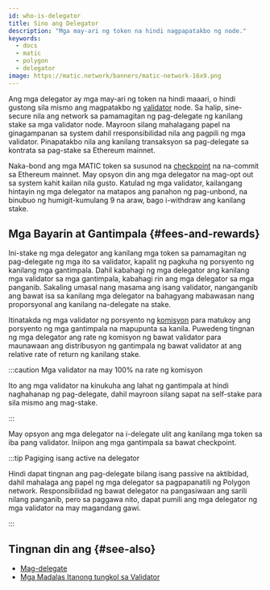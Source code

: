 ```yaml
---
id: who-is-delegator
title: Sino ang Delegator
description: "Mga may-ari ng token na hindi nagpapatakbo ng node."
keywords:
  - docs
  - matic
  - polygon
  - delegator
image: https://matic.network/banners/matic-network-16x9.png
---
```


Ang mga delegator ay mga may-ari ng token na hindi maaari, o hindi gustong sila mismo ang magpatakbo ng [validator](/docs/maintain/glossary#validator) node. Sa halip, sine-secure nila ang network sa pamamagitan ng pag-delegate ng kanilang stake sa mga validator node. Mayroon silang mahalagang papel na ginagampanan sa system dahil rresponsibilidad nila ang pagpili ng mga validator. Pinapatakbo nila ang kanilang transaksyon sa pag-delegate sa kontrata sa pag-stake sa Ethereum mainnet.

Naka-bond ang mga MATIC token sa susunod na [checkpoint](/docs/maintain/glossary#checkpoint-transaction) na na-commit sa Ethereum mainnet. May opsyon din ang mga delegator na mag-opt out sa system kahit kailan nila gusto. Katulad ng mga validator, kailangang hintayin ng mga delegator na matapos ang panahon ng pag-unbond, na binubuo ng humigit-kumulang 9 na araw, bago i-withdraw ang kanilang stake.

## Mga Bayarin at Gantimpala {#fees-and-rewards}

Ini-stake ng mga delegator ang kanilang mga token sa pamamagitan ng pag-delegate ng mga ito sa validator, kapalit ng pagkuha ng porsyento ng kanilang mga gantimpala. Dahil kabahagi ng mga delegator ang kanilang mga validator sa mga gantimpala, kabahagi rin ang mga delegator sa mga panganib. Sakaling umasal nang masama ang isang validator, nanganganib ang bawat isa sa kanilang mga delegator na bahagyang mabawasan nang proporsyonal ang kanilang na-delegate na stake.

Itinatakda ng mga validator ng porsyento ng [komisyon](/docs/maintain/glossary#commission) para matukoy ang porsyento ng mga gantimpala na mapupunta sa kanila. Puwedeng tingnan ng mga delegator ang rate ng komisyon ng bawat validator para maunawaan ang distribusyon ng gantimpala ng bawat validator at ang relative rate of return ng kanilang stake.

:::caution Mga validator na may 100% na rate ng komisyon

Ito ang mga validator na kinukuha ang lahat ng gantimpala at hindi naghahanap ng pag-delegate,
dahil mayroon silang sapat na self-stake para sila mismo ang mag-stake.

:::

May opsyon ang mga delegator na i-delegate ulit ang kanilang mga token sa iba pang validator. Iniipon ang mga gantimpala sa bawat checkpoint.

:::tip Pagiging isang active na delegator

Hindi dapat tingnan ang pag-delegate bilang isang passive na aktibidad, dahil mahalaga ang papel ng mga delegator sa pagpapanatili ng
Polygon network. Responsibilidad ng bawat delegator na pangasiwaan ang sarili nilang panganib, pero sa paggawa nito,
dapat pumili ang mga delegator ng mga validator na may magandang gawi.

:::

## Tingnan din ang {#see-also}

* [Mag-delegate](/docs/maintain/delegate/delegate)
* [Mga Madalas Itanong tungkol sa Validator](/docs/maintain/validate/faq/validator-faq)
